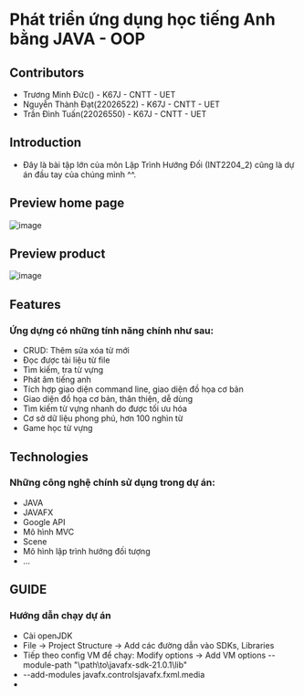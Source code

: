 # Phát triển ứng dụng học tiếng Anh bằng JAVA - OOP 
## Contributors
- Trương Minh Đức() - K67J - CNTT - UET 
- Nguyễn Thành Đạt(22026522) - K67J - CNTT - UET
- Trần Đình Tuấn(22026550) - K67J - CNTT - UET

## Introduction
- Đây là bài tập lớn của môn Lập Trình Hướng Đối  (INT2204_2) cũng là dự án đầu tay của chúng mình ^^.

## Preview home page
![image]()

## Preview product
![image]()

## Features
### Ứng dựng có những tính năng chính như sau:
- CRUD: Thêm sửa xóa từ mới
- Đọc được tài liệu từ file
- Tìm kiếm, tra từ vựng
- Phát âm tiếng anh
- Tích hợp giao diện command line, giao diện đồ họa cơ bản
- Giao diện đồ họa cơ bản, thân thiện, dễ dùng
- Tìm kiếm từ vựng nhanh do được tối ưu hóa
- Cơ sở dữ liệu phong phú, hơn 100 nghìn từ
- Game học từ vựng
## Technologies
### Những công nghệ chính sử dụng trong dự án: 
- JAVA
- JAVAFX
- Google API
- Mô hình MVC
- Scene 
- Mô hình lập trình hướng đối tượng
- ...
## GUIDE
### Hướng dẫn chạy dự án
- Cài openJDK
- File -> Project Structure -> Add các đường dẫn vào SDKs, Libraries
- Tiếp theo config VM để chạy: Modify options -> Add VM options --module-path "\path\to\javafx-sdk-21.0.1\lib"
- --add-modules javafx.controlsjavafx.fxml.media
- 


